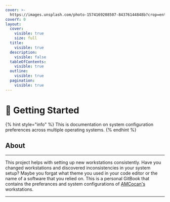```yaml
---
cover: >-
  https://images.unsplash.com/photo-1574169208507-84376144848b?crop=entropy&cs=srgb&fm=jpg&ixid=M3wxOTcwMjR8MHwxfHNlYXJjaHwzfHxhYnN0cmFjdHxlbnwwfHx8fDE2OTIxMjYzNzZ8MA&ixlib=rb-4.0.3&q=85
coverY: 0
layout:
  cover:
    visible: true
    size: full
  title:
    visible: true
  description:
    visible: false
  tableOfContents:
    visible: true
  outline:
    visible: true
  pagination:
    visible: true
---
```


# 🔗 Getting Started

{% hint style="info" %}
This is documentation on system configuration preferences across multiple operating systems.
{% endhint %}

## About <a href="#sysconfig-about" id="sysconfig-about"></a>

***

This project helps with setting up new workstations consistently. Have you changed workstations and discovered inconsistencies in your system setup? Maybe you forgat what theme you used in your code editor or the name of a software that you relied on. This is a personal GitBook that contains the preferances and system configurations of [AMCocan's](http://127.0.0.1:5000/u/81coPLoevqcsgsbBsfw9UGV4Ngb2) workstations.

***
